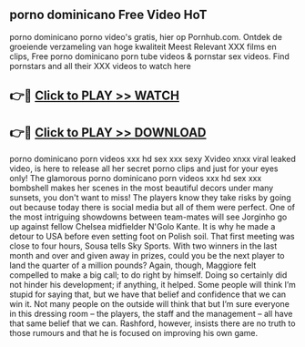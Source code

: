 ## porno dominicano Free Video HoT 

porno dominicano porno video's gratis, hier op Pornhub.com. Ontdek de groeiende verzameling van hoge kwaliteit Meest Relevant XXX films en clips,
Free porno dominicano porn tube videos & pornstar sex videos. Find pornstars and all their XXX videos to watch here


## 👉🔴 [Click to PLAY >> WATCH](http://us.freeplayer.one?title=porno_dominicano&ref=16D)

## 👉🔴 [Click to PLAY >> DOWNLOAD](http://us.freeplayer.one?title=porno_dominicano&ref=16D)


porno dominicano porn videos xxx hd sex xxx sexy Xvideo xnxx viral leaked video, is here to release all her secret porno clips and just for your eyes only! The glamorous porno dominicano porn videos xxx hd sex xxx bombshell makes her scenes in the most beautiful decors under many sunsets, you don't want to miss! The players know they take risks by going out because today there is social media but all of them were perfect. One of the most intriguing showdowns between team-mates will see Jorginho go up against fellow Chelsea midfielder N'Golo Kante. It is why he made a detour to USA before even setting foot on Polish soil. That first meeting was close to four hours, Sousa tells Sky Sports. With two winners in the last month and over and given away in prizes, could you be the next player to land the quarter of a million pounds? Again, though, Maggiore felt compelled to make a big call; to do right by himself. Doing so certainly did not hinder his development; if anything, it helped. Some people will think I’m stupid for saying that, but we have that belief and confidence that we can win it. Not many people on the outside will think that but I’m sure everyone in this dressing room – the players, the staff and the management – all have that same belief that we can. Rashford, however, insists there are no truth to those rumours and that he is focused on improving his own game.